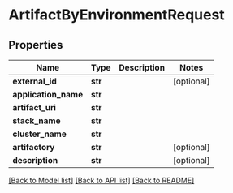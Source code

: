 # ArtifactByEnvironmentRequest

## Properties
Name | Type | Description | Notes
------------ | ------------- | ------------- | -------------
**external_id** | **str** |  | [optional] 
**application_name** | **str** |  | 
**artifact_uri** | **str** |  | 
**stack_name** | **str** |  | 
**cluster_name** | **str** |  | 
**artifactory** | **str** |  | [optional] 
**description** | **str** |  | [optional] 

[[Back to Model list]](../README.md#documentation-for-models) [[Back to API list]](../README.md#documentation-for-api-endpoints) [[Back to README]](../README.md)

